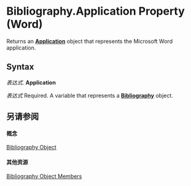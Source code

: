 
# Bibliography.Application Property (Word)

Returns an  **[Application](d1cf6f8f-4e88-bf01-93b4-90a83f79cb44.md)** object that represents the Microsoft Word application.


## Syntax

 _表达式_. **Application**

 _表达式_ Required. A variable that represents a **[Bibliography](2e6c5a98-5c49-2404-e519-ef8bfc4215d2.md)** object.


## 另请参阅


#### 概念


[Bibliography Object](2e6c5a98-5c49-2404-e519-ef8bfc4215d2.md)
#### 其他资源


[Bibliography Object Members](http://msdn.microsoft.com/library/f016a091-e556-43e4-3c49-6c4e307ba422%28Office.15%29.aspx)